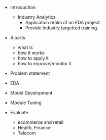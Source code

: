 - Introduction
  - Industry Analytics
    - Application realm of an EDA project.
    - Provide Industry targetted training.

- 4 parts
  - what is
  - how it works
  - how to apply it
  - how to improve/monitor it

- Problem statement
- EDA
- Model Development
- Module Tuning
- Evaluate

    - ecommerce and retail
    - Health, Finance
    - Telecom

